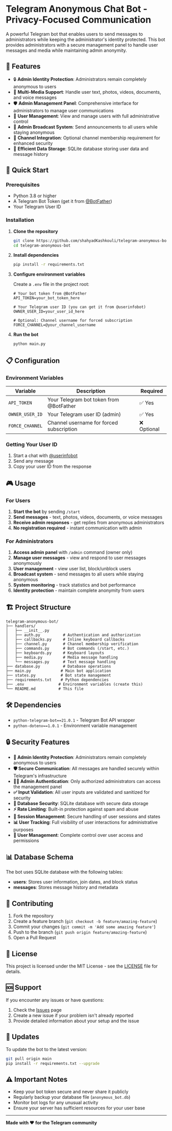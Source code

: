 # Telegram Anonymous Chat Bot - Privacy-Focused Communication

A powerful Telegram bot that enables users to send messages to administrators while keeping the administrator's identity protected. This bot provides administrators with a secure management panel to handle user messages and media while maintaining admin anonymity.

## 🌟 Features

- 🔒 **Admin Identity Protection**: Administrators remain completely anonymous to users
- 📱 **Multi-Media Support**: Handle user text, photos, videos, documents, and voice messages
- 🛡️ **Admin Management Panel**: Comprehensive interface for administrators to manage user communications
- 👥 **User Management**: View and manage users with full administrative control
- 📢 **Admin Broadcast System**: Send announcements to all users while staying anonymous
- 🔗 **Channel Integration**: Optional channel membership requirement for enhanced security
- 💾 **Efficient Data Storage**: SQLite database storing user data and message history

## 🚀 Quick Start

### Prerequisites

- Python 3.8 or higher
- A Telegram Bot Token (get it from [@BotFather](https://t.me/BotFather))
- Your Telegram User ID

### Installation

1. **Clone the repository**
   ```bash
   git clone https://github.com/shahyadKashkouli/telegram-anonymous-bot.git
   cd telegram-anonymous-bot
   ```

2. **Install dependencies**
   ```bash
   pip install -r requirements.txt
   ```

3. **Configure environment variables**
   
   Create a `.env` file in the project root:
   ```env
   # Your bot token from @BotFather
   API_TOKEN=your_bot_token_here
   
   # Your Telegram user ID (you can get it from @userinfobot)
   OWNER_USER_ID=your_user_id_here
   
   # Optional: Channel username for forced subscription
   FORCE_CHANNEL=@your_channel_username
   ```

4. **Run the bot**
   ```bash
   python main.py
   ```

## 📋 Configuration

### Environment Variables

| Variable | Description | Required |
|----------|-------------|-----------|
| `API_TOKEN` | Your Telegram bot token from @BotFather | ✅ Yes |
| `OWNER_USER_ID` | Your Telegram user ID (admin) | ✅ Yes |
| `FORCE_CHANNEL` | Channel username for forced subscription | ❌ Optional |

### Getting Your User ID

1. Start a chat with [@userinfobot](https://t.me/userinfobot)
2. Send any message
3. Copy your user ID from the response

## 🎮 Usage

### For Users

1. **Start the bot** by sending `/start`
2. **Send messages** - text, photos, videos, documents, or voice messages
3. **Receive admin responses** - get replies from anonymous administrators
4. **No registration required** - instant communication with admin

### For Administrators

1. **Access admin panel** with `/admin` command (owner only)
2. **Manage user messages** - view and respond to user messages anonymously
3. **User management** - view user list, block/unblock users
4. **Broadcast system** - send messages to all users while staying anonymous
5. **System monitoring** - track statistics and bot performance
6. **Identity protection** - maintain complete anonymity from users

## 🏗️ Project Structure

```
telegram-anonymous-bot/
├── handlers/
│   ├── __init__.py
│   ├── auth.py          # Authentication and authorization
│   ├── callbacks.py     # Inline keyboard callbacks
│   ├── channel.py       # Channel membership verification
│   ├── commands.py      # Bot commands (/start, etc.)
│   ├── keyboards.py     # Keyboard layouts
│   ├── media.py         # Media message handling
│   └── messages.py      # Text message handling
├── database.py          # Database operations
├── main.py             # Main bot application
├── states.py           # Bot state management
├── requirements.txt    # Python dependencies
├── .env               # Environment variables (create this)
└── README.md          # This file
```

## 🛠️ Dependencies

- `python-telegram-bot==21.0.1` - Telegram Bot API wrapper
- `python-dotenv==1.0.1` - Environment variable management

## 🔒 Security Features

- **🔐 Admin Identity Protection**: Administrators remain completely anonymous to users
- **🛡️ Secure Communication**: All messages are handled securely within Telegram's infrastructure
- **👨‍💼 Admin Authentication**: Only authorized administrators can access the management panel
- **✅ Input Validation**: All user inputs are validated and sanitized for security
- **💾 Database Security**: SQLite database with secure data storage
- **⚡ Rate Limiting**: Built-in protection against spam and abuse
- **🔄 Session Management**: Secure handling of user sessions and states
- **📊 User Tracking**: Full visibility of user interactions for administrative purposes
- **🚫 User Management**: Complete control over user access and permissions

## 📊 Database Schema

The bot uses SQLite database with the following tables:

- **users**: Stores user information, join dates, and block status
- **messages**: Stores message history and metadata

## 🤝 Contributing

1. Fork the repository
2. Create a feature branch (`git checkout -b feature/amazing-feature`)
3. Commit your changes (`git commit -m 'Add some amazing feature'`)
4. Push to the branch (`git push origin feature/amazing-feature`)
5. Open a Pull Request

## 📝 License

This project is licensed under the MIT License - see the [LICENSE](LICENSE) file for details.

## 🆘 Support

If you encounter any issues or have questions:

1. Check the [Issues](https://github.com/shahyadKashkouli/telegram-anonymous-bot/issues) page
2. Create a new issue if your problem isn't already reported
3. Provide detailed information about your setup and the issue

## 🔄 Updates

To update the bot to the latest version:

```bash
git pull origin main
pip install -r requirements.txt --upgrade
```

## ⚠️ Important Notes

- Keep your bot token secure and never share it publicly
- Regularly backup your database file (`anonymous_bot.db`)
- Monitor bot logs for any unusual activity
- Ensure your server has sufficient resources for your user base

---

**Made with ❤️ for the Telegram community**